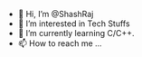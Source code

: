 - 👋 Hi, I’m @ShashRaj
- 👀 I’m interested in Tech Stuffs
- 🌱 I’m currently learning C/C++.
- 📫 How to reach me ...

<!---
ShashRaj/ShashRaj is a ✨ special ✨ repository because its `README.md` (this file) appears on your GitHub profile.
You can click the Preview link to take a look at your changes.
--->
